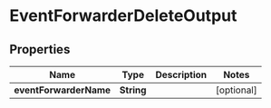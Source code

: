 

# EventForwarderDeleteOutput


## Properties

Name | Type | Description | Notes
------------ | ------------- | ------------- | -------------
**eventForwarderName** | **String** |  |  [optional]



